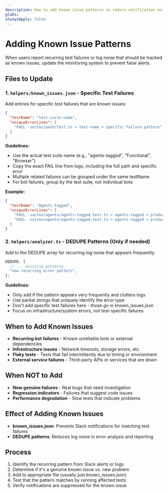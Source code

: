 ```yaml
---
description: How to add known issue patterns to reduce notification noise
globs:
alwaysApply: false
---
```


# Adding Known Issue Patterns

When users report recurring test failures or log noise that should be tracked as known issues, update the monitoring system to prevent false alerts.

## Files to Update

### 1. `helpers/known_issues.json` - Specific Test Failures

Add entries for specific test failures that are known issues:

```json
{
  "testName": "test-suite-name",
  "uniqueErrorLines": [
    "FAIL  suites/path/test.ts > test-name > specific failure pattern"
  ]
}
```

**Guidelines:**

- Use the actual test suite name (e.g., "agents-tagged", "Functional", "Browser")
- Copy the exact FAIL line from logs, including the full path and specific error
- Multiple related failures can be grouped under the same testName
- For bot failures, group by the test suite, not individual bots

**Example:**

```json
{
  "testName": "Agents-tagged",
  "uniqueErrorLines": [
    "FAIL  suites/agents/agents-tagged.test.ts > agents-tagged > production: tokenbot should respond to tagged/command message : 0x9E73e4126bb22f79f89b6281352d01dd3d203466",
    "FAIL  suites/agents/agents-tagged.test.ts > agents-tagged > production: byte should respond to tagged/command message : 0xdfc00a0B28Df3c07b0942300E896C97d62014499"
  ]
}
```

### 2. `helpers/analyzer.ts` - DEDUPE Patterns (Only if needed)

Add to the DEDUPE array for recurring log noise that appears frequently:

```typescript
DEDUPE: [
  // ... existing patterns
  "new recurring error pattern",
];
```

**Guidelines:**

- Only add if the pattern appears very frequently and clutters logs
- Use partial strings that uniquely identify the error type
- Don't add specific test failures here - those go in known_issues.json
- Focus on infrastructure/system errors, not test-specific failures

## When to Add Known Issues

- **Recurring bot failures** - Known unreliable bots or external dependencies
- **Infrastructure issues** - Network timeouts, storage errors, etc.
- **Flaky tests** - Tests that fail intermittently due to timing or environment
- **External service failures** - Third-party APIs or services that are down

## When NOT to Add

- **New genuine failures** - Real bugs that need investigation
- **Regression indicators** - Failures that suggest code issues
- **Performance degradation** - Slow tests that indicate problems

## Effect of Adding Known Issues

- **known_issues.json**: Prevents Slack notifications for matching test failures
- **DEDUPE patterns**: Reduces log noise in error analysis and reporting

## Process

1. Identify the recurring pattern from Slack alerts or logs
2. Determine if it's a genuine known issue vs. new problem
3. Add to appropriate file (usually just known_issues.json)
4. Test that the pattern matches by running affected tests
5. Verify notifications are suppressed for the known issue
